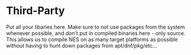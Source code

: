 # Third-Party

Put all your libaries here. Make sure to not use packages from the system whenever possible, and *don't* put in compiled binaries here - only source.
This allows us to compile NES on as many target platforms as possible without having to hunt down packages from apt/dnf/pkg/etc...